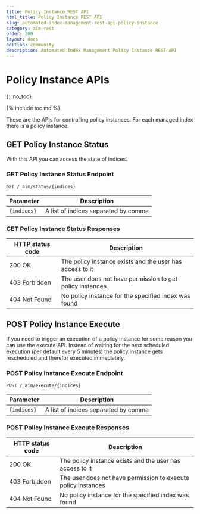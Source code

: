 ```yaml
---
title: Policy Instance REST API
html_title: Policy Instance REST API
slug: automated-index-management-rest-api-policy-instance
category: aim-rest
order: 200
layout: docs
edition: community
description: Automated Index Management Policy Instance REST API
---
```


# Policy Instance APIs
{: .no_toc}

{% include toc.md %}

These are the APIs for controlling policy instances. For each managed index there is a policy instance.

## GET Policy Instance Status

With this API you can access the state of indices.

### GET Policy Instance Status Endpoint

```
GET /_aim/status/{indices}
```

|Parameter|Description|
|---|---|
|`{indices}`|A list of indices separated by comma|

### GET Policy Instance Status Responses

|HTTP status code|Description|
|-|-|
|200 OK|The policy instance exists and the user has access to it|
|403 Forbidden|The user does not have permission to get policy instances|
|404 Not Found|No policy instance for the specified index was found|

## POST Policy Instance Execute

If you need to trigger an execution of a policy instance for some reason you can use the execute API. Instead of waiting for the next scheduled execution (per default every 5 minutes) the policy instance gets rescheduled and therefor executed immediately.

### POST Policy Instance Execute Endpoint

```
POST /_aim/execute/{indices}
```

|Parameter|Description|
|---|---|
|`{indices}`|A list of indices separated by comma|

### POST Policy Instance Execute Responses

|HTTP status code|Description|
|-|-|
|200 OK|The policy instance exists and the user has access to it|
|403 Forbidden|The user does not have permission to execute policy instances|
|404 Not Found|No policy instance for the specified index was found|
